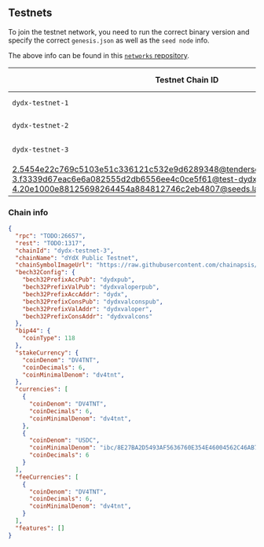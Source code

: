## Testnets

To join the testnet network, you need to run the correct binary version and specify the correct `genesis.json` as well as the `seed node` info.

The above info can be found in this [`networks` repository](https://github.com/dydxprotocol/networks).

| Testnet Chain ID                                                                                                                                                                                                                | Description                                                               | Status        | Binary Version | Seed Node ID and IP Address                                                             | Github                                                                    |
| ------------------------------------------------------------------------------------------------------------------------------------------------------------------------------------------------------------------------------- | ------------------------------------------------------------------------- | ------------- | -------------- | --------------------------------------------------------------------------------------- | ------------------------------------------------------------------------- |
| `dydx-testnet-1`                                                                                                                                                                                                                | Test Network #1                                                           | 🔴 Inactive    | v0.0.1-rc1     |                                                                                         | [Link](https://github.com/dydxprotocol/networks/tree/main/dydx-testnet-1) |
| `dydx-testnet-2`                                                                                                                                                                                                                | Test Network #2                                                           | 🔴 Inactive    | v0.1.0-rc2     |                                                                                         | [Link](https://github.com/dydxprotocol/networks/tree/main/dydx-testnet-2) |
| `dydx-testnet-3`                                                                                                                                                                                                                | Test Network #3                                                           | 🏗️ Preparation | v0.2.1         | 1.5b00f9ab668c35f7fcaff9a0607da59273bee399@dydx-testnet3-seednode.allthatnode.com:26656 |
| 2.5454e22c769c5103e51c336121c532e9d6289348@tenderseed.ccvalidators.com:29103 3.f3339d67eac6e6a082555d2db6556ee4c0ce5f61@test-dydx-seed.kingnodes.com 4.20e1000e88125698264454a884812746c2eb4807@seeds.lavenderfive.com:23856 5. | [Link](https://github.com/dydxprotocol/networks/tree/main/dydx-testnet-3) |


### Chain info
```json
{
  "rpc": "TODO:26657",
  "rest": "TODO:1317",
  "chainId": "dydx-testnet-3",
  "chainName": "dYdX Public Testnet",
  "chainSymbolImageUrl": "https://raw.githubusercontent.com/chainapsis/keplr-chain-registry/main/images/dydx-testnet-3/chain.png",
  "bech32Config": {
    "bech32PrefixAccPub": "dydxpub",
    "bech32PrefixValPub": "dydxvaloperpub",
    "bech32PrefixAccAddr": "dydx",
    "bech32PrefixConsPub": "dydxvalconspub",
    "bech32PrefixValAddr": "dydxvaloper",
    "bech32PrefixConsAddr": "dydxvalcons"
  },
  "bip44": {
    "coinType": 118
  },
  "stakeCurrency": {
    "coinDenom": "DV4TNT",
    "coinDecimals": 6,
    "coinMinimalDenom": "dv4tnt",
  },
  "currencies": [
    {
      "coinDenom": "DV4TNT",
      "coinDecimals": 6,
      "coinMinimalDenom": "dv4tnt",
    },
    {
      "coinDenom": "USDC",
      "coinMinimalDenom": "ibc/8E27BA2D5493AF5636760E354E46004562C46AB7EC0CC4C1CA14E9E20E2545B5",
      "coinDecimals": 6
    }
  ],
  "feeCurrencies": [
    {
      "coinDenom": "DV4TNT",
      "coinDecimals": 6,
      "coinMinimalDenom": "dv4tnt",
    }
  ],
  "features": []
}
```
